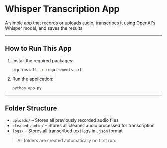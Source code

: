 # Whisper Transcription App

A simple app that records or uploads audio, transcribes it using OpenAI's Whisper model, and saves the results.

---

## How to Run This App

1. Install the required packages:

   ```bash
   pip install -r requirements.txt
   ```

2. Run the application:
   ```bash
   python app.py
   ```

---

## Folder Structure

- `uploads/` – Stores all previously recorded audio files
- `cleaned_audio/` – Stores all cleaned audio processed for transcription
- `logs/` – Stores all transcribed text logs in `.json` format

> All folders are created automatically on first run.
